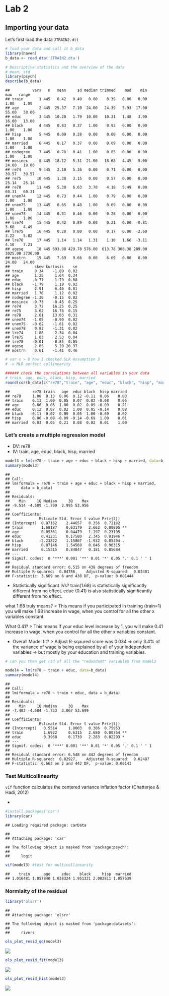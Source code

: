 Lab 2
================

## Importing your data

Let’s first load the data `JTRAIN2.dtt`

``` r
# load your data and call it b_data 
library(haven)
b_data <- read_dta('JTRAIN2.dta')

# Descriptive statistics and the overview of the data 
# mean, std
library(psych)
describe(b_data)
```

    ##          vars   n   mean     sd median trimmed    mad    min     max   range
    ## train       1 445   0.42   0.49   0.00    0.39   0.00   0.00    1.00    1.00
    ## age         2 445  25.37   7.10  24.00   24.39   5.93  17.00   55.00   38.00
    ## educ        3 445  10.20   1.79  10.00   10.31   1.48   3.00   16.00   13.00
    ## black       4 445   0.83   0.37   1.00    0.92   0.00   0.00    1.00    1.00
    ## hisp        5 445   0.09   0.28   0.00    0.00   0.00   0.00    1.00    1.00
    ## married     6 445   0.17   0.37   0.00    0.09   0.00   0.00    1.00    1.00
    ## nodegree    7 445   0.78   0.41   1.00    0.85   0.00   0.00    1.00    1.00
    ## mosinex     8 445  18.12   5.31  21.00   18.68   4.45   5.00   24.00   19.00
    ## re74        9 445   2.10   5.36   0.00    0.71   0.00   0.00   39.57   39.57
    ## re75       10 445   1.38   3.15   0.00    0.57   0.00   0.00   25.14   25.14
    ## re78       11 445   5.30   6.63   3.70    4.18   5.49   0.00   60.31   60.31
    ## unem74     12 445   0.73   0.44   1.00    0.79   0.00   0.00    1.00    1.00
    ## unem75     13 445   0.65   0.48   1.00    0.69   0.00   0.00    1.00    1.00
    ## unem78     14 445   0.31   0.46   0.00    0.26   0.00   0.00    1.00    1.00
    ## lre74      15 445   0.42   0.89   0.00    0.21   0.00  -0.81    3.68    4.49
    ## lre75      16 445   0.28   0.80   0.00    0.17   0.00  -2.60    3.22    5.82
    ## lre78      17 445   1.14   1.14   1.31    1.10   1.66  -3.11    4.10    7.21
    ## agesq      18 445 693.98 429.78 576.00  613.78 308.38 289.00 3025.00 2736.00
    ## mostrn     19 445   7.69   9.66   0.00    6.69   0.00   0.00   24.00   24.00
    ##           skew kurtosis    se
    ## train     0.34    -1.89  0.02
    ## age       1.25     1.64  0.34
    ## educ     -0.77     1.79  0.08
    ## black    -1.79     1.19  0.02
    ## hisp      2.91     6.46  0.01
    ## married   1.76     1.12  0.02
    ## nodegree -1.36    -0.15  0.02
    ## mosinex  -0.73    -0.45  0.25
    ## re74      3.72    16.25  0.25
    ## re75      3.62    16.76  0.15
    ## re78      2.61    13.03  0.31
    ## unem74   -1.05    -0.90  0.02
    ## unem75   -0.62    -1.61  0.02
    ## unem78    0.83    -1.31  0.02
    ## lre74     1.88     2.34  0.04
    ## lre75     1.03     2.53  0.04
    ## lre78    -0.01    -0.85  0.05
    ## agesq     2.05     5.20 20.37
    ## mostrn    0.61    -1.41  0.46

``` r
# var x > 0 how I checked SLR Assumption 3
# -> MLR perfect collinearity 

###### check the correlations between all variables in your data
# train, age, educ, black, hisp, married 
round(cor(b_data[c("re78","train", "age", "educ", "black", "hisp", "married")]), 2)
```

    ##          re78 train   age  educ black  hisp married
    ## re78     1.00  0.13  0.06  0.12 -0.11  0.06    0.03
    ## train    0.13  1.00  0.05  0.07  0.02 -0.08    0.05
    ## age      0.06  0.05  1.00  0.02  0.09 -0.09    0.21
    ## educ     0.12  0.07  0.02  1.00  0.05 -0.14    0.08
    ## black   -0.11  0.02  0.09  0.05  1.00 -0.69    0.02
    ## hisp     0.06 -0.08 -0.09 -0.14 -0.69  1.00    0.01
    ## married  0.03  0.05  0.21  0.08  0.02  0.01    1.00

### Let’s create a multiple regression model

- DV: re78
- IV: train, age, educ, black, hisp, married

``` r
model3 = lm(re78 ~ train + age + educ + black + hisp + married, data=b_data)
summary(model3)
```

    ## 
    ## Call:
    ## lm(formula = re78 ~ train + age + educ + black + hisp + married, 
    ##     data = b_data)
    ## 
    ## Residuals:
    ##    Min     1Q Median     3Q    Max 
    ## -9.514 -4.509 -1.709  2.995 53.956 
    ## 
    ## Coefficients:
    ##             Estimate Std. Error t value Pr(>|t|)   
    ## (Intercept)  0.87162    2.44657   0.356  0.72182   
    ## train        1.68187    0.63179   2.662  0.00805 **
    ## age          0.05361    0.04479   1.197  0.23195   
    ## educ         0.41231    0.17580   2.345  0.01946 * 
    ## black       -2.23822    1.15867  -1.932  0.05404 . 
    ## hisp         0.07146    1.54569   0.046  0.96315   
    ## married      0.15315    0.84847   0.181  0.85684   
    ## ---
    ## Signif. codes:  0 '***' 0.001 '**' 0.01 '*' 0.05 '.' 0.1 ' ' 1
    ## 
    ## Residual standard error: 6.515 on 438 degrees of freedom
    ## Multiple R-squared:  0.04786,    Adjusted R-squared:  0.03481 
    ## F-statistic: 3.669 on 6 and 438 DF,  p-value: 0.001444

- Statistically significant IVs? train(1.68) is statistically
  significantly different from no effect. educ (0.41) is also
  statistically significantly different from no effect.

what 1.68 truly means? \> This means if you participated in training
(train=1) you will make 1.68 increase in wage, when you control for all
the other x variables constant.

What 0.41? \> This means if your educ level increase by 1, you will make
0.41 increase in wage, when you control for all the other x variables
constant.

- Overall Model fit? \> Adjust R-sqaured score was 0.034 =\> only 3.4%
  of the variance of wage is being explained by all of your independent
  variables =\> but mostly by your education and training variables.

``` r
# can you then get rid of all the "redundant" variables from model3

model4 = lm(re78 ~ train + educ, data=b_data)
summary(model4)
```

    ## 
    ## Call:
    ## lm(formula = re78 ~ train + educ, data = b_data)
    ## 
    ## Residuals:
    ##    Min     1Q Median     3Q    Max 
    ## -7.402 -4.684 -1.733  3.067 53.699 
    ## 
    ## Coefficients:
    ##             Estimate Std. Error t value Pr(>|t|)   
    ## (Intercept)   0.5514     1.8003   0.306  0.75953   
    ## train         1.6922     0.6315   2.680  0.00764 **
    ## educ          0.3968     0.1739   2.283  0.02293 * 
    ## ---
    ## Signif. codes:  0 '***' 0.001 '**' 0.01 '*' 0.05 '.' 0.1 ' ' 1
    ## 
    ## Residual standard error: 6.548 on 442 degrees of freedom
    ## Multiple R-squared:  0.02927,    Adjusted R-squared:  0.02487 
    ## F-statistic: 6.663 on 2 and 442 DF,  p-value: 0.00141

### Test Multicollinearity

`vif` function calculates the centered variance inflation factor
(Chatterjee & Hadi, 2012)

- 

``` r
#install.packages('car')  
library(car)
```

    ## Loading required package: carData

    ## 
    ## Attaching package: 'car'

    ## The following object is masked from 'package:psych':
    ## 
    ##     logit

``` r
vif(model3) #test for multicollinearity
```

    ##    train      age     educ    black     hisp  married 
    ## 1.016481 1.057840 1.038324 1.951321 2.002811 1.057639

### Normlaity of the residual

``` r
library('olsrr')
```

    ## 
    ## Attaching package: 'olsrr'

    ## The following object is masked from 'package:datasets':
    ## 
    ##     rivers

``` r
ols_plot_resid_qq(model3)
```

![](Lab2_files/figure-gfm/unnamed-chunk-1-1.png)<!-- -->

``` r
ols_plot_resid_fit(model3)
```

![](Lab2_files/figure-gfm/unnamed-chunk-1-2.png)<!-- -->

``` r
ols_plot_resid_hist(model3)
```

![](Lab2_files/figure-gfm/unnamed-chunk-1-3.png)<!-- -->

